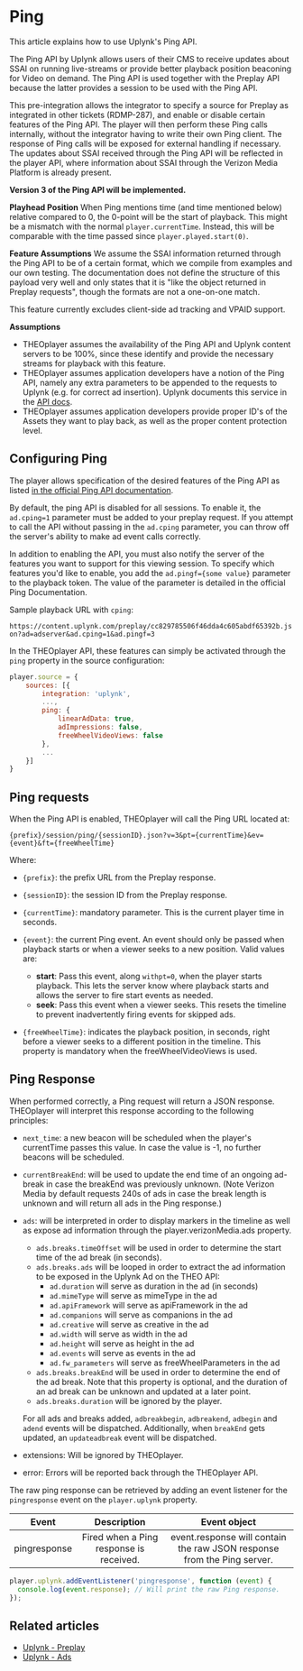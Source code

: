 # Ping

This article explains how to use Uplynk's Ping API.

The Ping API by Uplynk allows users of their CMS to receive updates about SSAI on running live-streams or provide better playback position beaconing for Video on demand. The Ping API is used together with the Preplay API because the latter provides a session to be used with the Ping API.

This pre-integration allows the integrator to specify a source for Preplay as integrated in other tickets (RDMP-287), and enable or disable certain features of the Ping API. The player will then perform these Ping calls internally, without the integrator having to write their own Ping client. The response of Ping calls will be exposed for external handling if necessary. The updates about SSAI received through the Ping API will be reflected in the player API, where information about SSAI through the Verizon Media Platform is already present.

**Version 3 of the Ping API will be implemented.**

**Playhead Position**
When Ping mentions time (and time mentioned below) relative compared to 0, the 0-point will be the start of playback. This might be a mismatch with the normal `player.currentTime`. Instead, this will be comparable with the time passed since `player.played.start(0)`.

**Feature Assumptions**
We assume the SSAI information returned through the Ping API to be of a certain format, which we compile from examples and our own testing. The documentation does not define the structure of this payload very well and only states that it is "like the object returned in Preplay requests", though the formats are not a one-on-one match.

This feature currently excludes client-side ad tracking and VPAID support.

**Assumptions**

- THEOplayer assumes the availability of the Ping API and Uplynk content servers to be 100%, since these identify and provide the necessary streams for playback with this feature.
- THEOplayer assumes application developers have a notion of the Ping API, namely any extra parameters to be appended to the requests to Uplynk (e.g. for correct ad insertion). Uplynk documents this service in the [API docs](https://api-docs.uplynk.com/#Develop/Pingv3.htm).
- THEOplayer assumes application developers provide proper ID's of the Assets they want to play back, as well as the proper content protection level.

## Configuring Ping

The player allows specification of the desired features of the Ping API as listed [in the official Ping API documentation](https://api-docs.uplynk.com/#Develop/Pingv3.htm#Features).

By default, the ping API is disabled for all sessions. To enable it, the `ad.cping=1` parameter must be added to your preplay request. If you attempt to call the API without passing in the `ad.cping` parameter, you can throw off the server's ability to make ad event calls correctly.

In addition to enabling the API, you must also notify the server of the features you want to support for this viewing session. To specify which features you'd like to enable, you add the `ad.pingf={some value}` parameter to the playback token. The value of the parameter is detailed in the official Ping Documentation.

Sample playback URL with `cping`:

`https://content.uplynk.com/preplay/cc829785506f46dda4c605abdf65392b.json?ad=adserver&ad.cping=1&ad.pingf=3`

In the THEOplayer API, these features can simply be activated through the `ping` property in the source configuration:

```js
player.source = {
    sources: [{
        integration: 'uplynk',
        ...,
        ping: {
            linearAdData: true,
            adImpressions: false,
            freeWheelVideoViews: false
        },
        ...
    }]
}
```

## Ping requests

When the Ping API is enabled, THEOplayer will call the Ping URL located at:

```
{prefix}/session/ping/{sessionID}.json?v=3&pt={currentTime}&ev={event}&ft={freeWheelTime}
```

Where:

- `{prefix}`: the prefix URL from the Preplay response.
- `{sessionID}`: the session ID from the Preplay response.
- `{currentTime}`: mandatory parameter. This is the current player time in seconds.

- `{event}`: the current Ping event. An event should only be passed when playback starts or when a viewer seeks to a new position.
  Valid values are:
  - **start**: Pass this event, along `withpt=0`, when the player starts playback. This lets the server know where playback starts and allows the server to fire start events as needed.
  - **seek**: Pass this event when a viewer seeks. This resets the timeline to prevent inadvertently firing events for skipped ads.

- `{freeWheelTime}`: indicates the playback position, in seconds, right before a viewer seeks to a different position in the timeline. This property is mandatory when the freeWheelVideoViews is used.

## Ping Response

When performed correctly, a Ping request will return a JSON response. THEOplayer will interpret this response according to the following principles:

- `next_time`: a new beacon will be scheduled when the player's currentTime passes this value. In case the value is -1, no further beacons will be scheduled.
- `currentBreakEnd`: will be used to update the end time of an ongoing ad-break in case the breakEnd was previously unknown. (Note Verizon Media by default requests 240s of ads in case the break length is unknown and will return all ads in the Ping response.)
- `ads`: will be interpreted in order to display markers in the timeline as well as expose ad information through the player.verizonMedia.ads property.
  - `ads.breaks.timeOffset` will be used in order to determine the start time of the ad break (in seconds).
  - `ads.breaks.ads` will be looped in order to extract the ad information to be exposed in the Uplynk Ad on the THEO API:
    - `ad.duration` will serve as duration in the ad (in seconds)
    - `ad.mimeType` will serve as mimeType in the ad
    - `ad.apiFramework` will serve as apiFramework in the ad
    - `ad.companions` will serve as companions in the ad
    - `ad.creative` will serve as creative in the ad
    - `ad.width` will serve as width in the ad
    - `ad.height` will serve as height in the ad
    - `ad.events` will serve as events in the ad
    - `ad.fw_parameters` will serve as freeWheelParameters in the ad
  - `ads.breaks.breakEnd` will be used in order to determine the end of the ad break. Note that this property is optional, and the duration of an ad break can be unknown and updated at a later point.
  - `ads.breaks.duration` will be ignored by the player.

  For all ads and breaks added, `adbreakbegin`, `adbreakend`, `adbegin` and `adend` events will be dispatched. Additionally, when `breakEnd` gets updated, an `updateadbreak` event will be dispatched.

- extensions: Will be ignored by THEOplayer.
- error: Errors will be reported back through the THEOplayer API.

The raw ping response can be retrieved by adding an event listener for the `pingresponse` event on the `player.uplynk` property.

|    Event     |               Description               |                              Event object                               |
| :----------: | :-------------------------------------: | :---------------------------------------------------------------------: |
| pingresponse | Fired when a Ping response is received. | event.response will contain the raw JSON response from the Ping server. |

```js
player.uplynk.addEventListener('pingresponse', function (event) {
  console.log(event.response); // Will print the raw Ping response.
});
```

## Related articles

- [Uplynk - Preplay](01-preplay.md)
- [Uplynk - Ads](02-ads.md)
